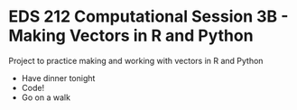 # EDS 212 Computational Session 3B - Making Vectors in R and Python

Project to practice making and working with vectors in R and Python

- Have dinner tonight
- Code!
- Go on a walk 
